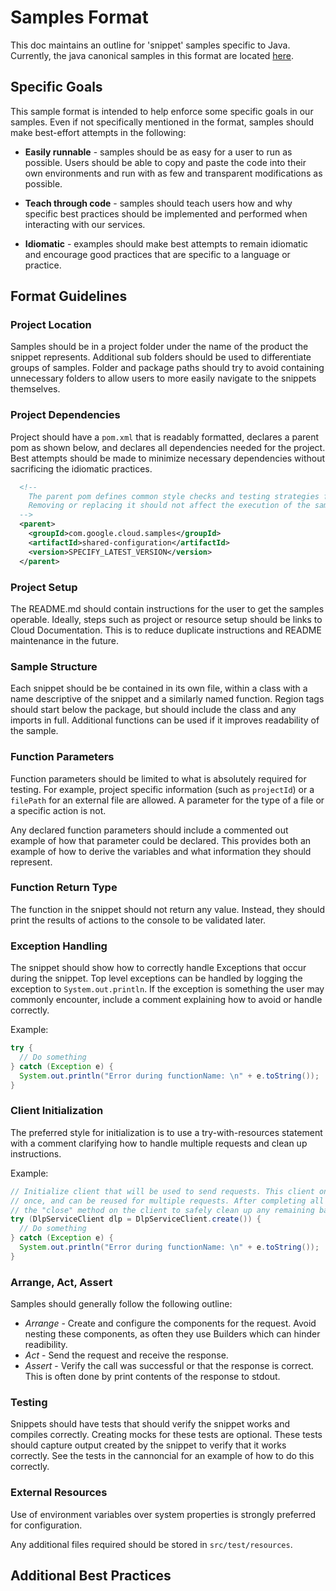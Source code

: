 # Samples Format

This doc maintains an outline for 'snippet' samples specific to Java. Currently, the java canonical
samples in this format are located 
[here](https://github.com/GoogleCloudPlatform/java-docs-samples/tree/master/dlp/src/main/java/dlp/snippets).


## Specific Goals
This sample format is intended to help enforce some specific goals in our samples. Even if not 
specifically mentioned in the format, samples should make best-effort attempts in the following:

* __Easily runnable__ - samples should be as easy for a user to run as possible. Users should be 
  able to copy and paste the code into their own environments and run with as few and transparent 
  modifications as possible.  
  
* __Teach through code__ - samples should teach users how and why specific best practices should
  be implemented and performed when interacting with our services.
  
* __Idiomatic__ - examples should make best attempts to remain idiomatic and encourage good 
  practices that are specific to a language or practice. 

## Format Guidelines

### Project Location
Samples should be in a project folder under the name of the product the snippet represents. 
  Additional sub folders should be used to differentiate groups of samples. Folder and package paths
  should try to avoid containing unnecessary folders to allow users to more easily navigate to the
  snippets themselves. 
  
### Project Dependencies
Project should have a `pom.xml` that is readably formatted, declares a parent pom as shown below,
 and declares all dependencies needed for the project. Best attempts should be made to minimize
 necessary dependencies without sacrificing the idiomatic practices. 

```xml
  <!--
    The parent pom defines common style checks and testing strategies for our samples.
    Removing or replacing it should not affect the execution of the samples in anyway.
  -->
  <parent>
    <groupId>com.google.cloud.samples</groupId>
    <artifactId>shared-configuration</artifactId>
    <version>SPECIFY_LATEST_VERSION</version>
  </parent>
```

### Project Setup
The README.md should contain instructions for the user to get the samples operable. Ideally, steps
  such as project or resource setup should be links to Cloud Documentation. This is to reduce 
  duplicate instructions and README maintenance in the future. 

### Sample Structure
Each snippet should be be contained in its own file, within a class with a name descriptive of 
  the snippet and a similarly named function. Region tags should start below the package, but should
  include the class and any imports in full. Additional functions can be used if it improves 
  readability of the sample.
  
### Function Parameters
Function parameters should be limited to what is absolutely required for testing. For example, 
 project specific information (such as `projectId`) or a `filePath` for an external file are 
 allowed. A parameter for the type of a file or a specific action is not.
 
Any declared function parameters should include a commented out example of how that parameter could
 be declared. This provides both an example of how to derive the variables and what information they 
 should represent. 
 
### Function Return Type
The function in the snippet should not return any value. Instead, they should print the results of
 actions to the console to be validated later. 
 
### Exception Handling
The snippet should show how to correctly handle Exceptions that occur during the snippet. Top level 
 exceptions can be handled by logging the exception to `System.out.println`. If the exception is 
 something the user may commonly encounter, include a comment explaining how to avoid or handle 
 correctly.

Example:
```java
try {
  // Do something
} catch (Exception e) {
  System.out.println("Error during functionName: \n" + e.toString());
}
```

### Client Initialization
The preferred style for initialization is to use a try-with-resources statement with a comment 
clarifying how to handle multiple requests and clean up instructions. 

Example:
```java
// Initialize client that will be used to send requests. This client only needs to be created
// once, and can be reused for multiple requests. After completing all of your requests, call
// the "close" method on the client to safely clean up any remaining background resources.
try (DlpServiceClient dlp = DlpServiceClient.create()) {
  // Do something
} catch (Exception e) {
  System.out.println("Error during functionName: \n" + e.toString());
}
```

### Arrange, Act, Assert
Samples should generally follow the following outline: 
* _Arrange_ - Create and configure the components for the request. Avoid nesting these components,
 as often they use Builders which can hinder readibility. 
* _Act_ - Send the request and receive the response.
* _Assert_ - Verify the call was successful or that the response is correct. This is often done by
 print contents of the response to stdout. 

### Testing
Snippets should have tests that should verify the snippet works and compiles correctly. Creating 
 mocks for these tests are optional. These tests should capture output created by the snippet to 
 verify that it works correctly. See the tests in the cannoncial for an example of how to do this
 correctly. 

### External Resources
Use of environment variables over system properties is strongly preferred for configuration. 

Any additional files required should be stored in `src/test/resources`.

## Additional Best Practices 